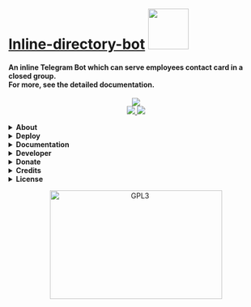 <h1 align="left">
    <a href="https://github.com/m4mallu">Inline-directory-bot</a>
    <img src="https://telegra.ph/file/74fc3a7acaadb713c2c97.gif" height="80">
</h1>

#### An inline Telegram Bot which can serve employees contact card in a closed group. <br> For more, see the detailed documentation.

<p align="center">
    <a href="https://www.python.org">
        <img src="https://img.shields.io/badge/PYTHON-PROJECT-blueviolet?style=for-the-badge&logo=python">
    </a><br>
    <a href="https://github.com/m4mallu/inline-directory-bot/stargazers">
        <img src="https://img.shields.io/github/stars/m4mallu/inline-directory-bot?style=social">
    </a>
  <a href="https://github.com/m4mallu/inline-directory-bot/fork">
    <img src="https://img.shields.io/github/forks/m4mallu/inline-directory-bot?label=Fork&style=social">
  </a>  
</p>
<details>
    <summary><b>About</b></summary>
    <p align="left"></p>
    <ul>
        <li>If your Institution / Company have a Telegram Group or Channel?</li>
        <li>If you are an a admin of the above group?</li>
        <li><b>If YES, This bot can do a lot of things in your circle.</b></li>
        <li>Deploy the bot, add a minimum database to it. Publish the username of the bot in your circle. It's all done !</li>
        <li><b>Employees those who are in the group / channel can access the bot inline, search the contacts.</b></li>
        <li>For more, Read the detailed documentation.</li>
    </ul>
</details>
<details>
    <summary><b>Deploy</b></summary>
    <p align="left">
    <b>1. <u>Deploy to Heroku</u></b><br><i>Click the button to deploy this bot in Heroku.</i><br>
        <a href="https://heroku.com/deploy?template=https://github.com/m4mallu/inline-directory-bot">
            <img height="30px" src="https://img.shields.io/badge/Deploy%20To%20Heroku-blueviolet?style=for-the-badge&logo=heroku">
    </a><br><br>
    <b>2. <u>Deploy to VPS</u></b><br><i>Read the detailed documentation to deploy this bot in VPS.</i><br>
    <a href="https://telegra.ph/inline-directory-bot-help-06-19">
        <img src="https://img.shields.io/badge/Read-Documentation-blueviolet?style=for-the-badge&logo=telegraph">
    </a>
</p>
</details>
<details>
    <summary><b>Documentation</b></summary>
    <p align="left">
    <i>Read the detailed documentation to know how to deploy and use this amazing bot.</i><br>
    <a href="https://telegra.ph/inline-directory-bot-help-06-19">
        <img src="https://img.shields.io/badge/Read-Documentation-blueviolet?style=for-the-badge&logo=telegraph">
    </a>
</p>
</details>
<details>
  <summary><b>Developer</b></summary>
    <p align="left">
        <img alt="GPL3" src ="https://c.tenor.com/10Zdx_RXqgcAAAAC/programming-crazy.gif" width="260px" style="max-width:100%;"/><br>
            <a href="https://t.me/space4renjith"><img src="https://img.shields.io/badge/Renjith-Mangal-orange" height="24">
        </a>&nbsp;
            <a href="https://t.me/rmprojects"><img src="https://img.shields.io/badge/Updates-Channel-orange" height="24">
        </a>
</p>
</details>
<details>
    <summary><b>Donate</b></summary>
    <p align="left"><br>
    <b>Buy me a coffee for the work !</b><br>
    <img src="https://telegra.ph/file/b926b7e8ea84826d81d8a.png" width="260px" style="max-width:100%;"/><br><br>
      <a href="https://www.paypal.me/space4renjith" target="_blank">
        <img src="https://img.shields.io/badge/Donate-Me-blueviolet?style=for-the-badge&logo=paypal">
    </a>
</p>
</details>
<details>
  <summary><b>Credits</b></summary>
    <p align="left">
      <a href="https://github.com/pyrogram/pyrogram">
        <img src="https://img.shields.io/badge/Pyrogram-MTProto%20API-orange?style=for-the-badge&logo=pyrogram" height="32.8">
    </a>
</p>
</details>
<details>
  <summary><b>License</b></summary>
    <p align="left">
    <a href="https://choosealicense.com/licenses/gpl-3.0/">
        <img src="https://img.shields.io/badge/License-GPLv3-blueviolet?style=for-the-badge&logo=gplv3">
    </a>
</p>
</details>
<p align="center">
    <a href="https://t.me/space4renjith">
        <img alt="GPL3" src ="https://telegra.ph/file/c4f778ccfc576a954dd20.gif" width="340" height="214"/>
    </a>
</p>
